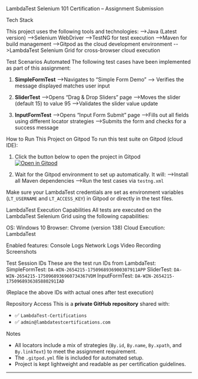 LambdaTest Selenium 101 Certification – Assignment Submission

Tech Stack

This project uses the following tools and technologies:
-->Java (Latest version)
-->Selenium WebDriver
-->TestNG for test execution
-->Maven for build management 
-->Gitpod as the cloud development environment
-->LambdaTest Selenium Grid for cross-browser cloud execution

Test Scenarios Automated
The following test cases have been implemented as part of this assignment:

1. **SimpleFormTest**
   -->Navigates to “Simple Form Demo”
   --> Verifies the message displayed matches user input

2. **SliderTest**
   -->Opens “Drag & Drop Sliders” page
   -->Moves the slider (default 15) to value 95
   -->Validates the slider value update

3. **InputFormTest**
   -->Opens “Input Form Submit” page
   -->Fills out all fields using different locator strategies
   -->Submits the form and checks for a success message

 How to Run This Project on Gitpod
To run this test suite on Gitpod (cloud IDE):

1. Click the button below to open the project in Gitpod  
   [![Open in Gitpod](https://gitpod.io/button/open-in-gitpod.svg)](https://gitpod.io/#https://github.com/YOUR-GITHUB-USERNAME/YOUR-REPOSITORY-NAME)

2. Wait for the Gitpod environment to set up automatically. It will:
   -->Install all Maven dependencies
   -->Run the test cases via `testng.xml`

 Make sure your LambdaTest credentials are set as environment variables (`LT_USERNAME` and `LT_ACCESS_KEY`) in Gitpod or directly in the test files.

 LambdaTest Execution Capabilities
All tests are executed on the LambdaTest Selenium Grid using the following capabilities:

 OS: Windows 10
 Browser: Chrome (version 138)
 Cloud Execution: LambdaTest

Enabled features:
 Console Logs
 Network Logs
 Video Recording
 Screenshots

 Test Session IDs
These are the test run IDs from LambdaTest:
SimpleFormTest: `DA-WIN-2654215-1750968936900307911APP`
SliderTest: `DA-WIN-2654215-1750968936960734367VDM`
 InputFormTest: `DA-WIN-2654215-1750968936385880291IAD`

(Replace the above IDs with actual ones after test execution)

 Repository Access
This is a **private GitHub repository** shared with:
- ✅ `LambdaTest-Certifications`
- ✅ `admin@lambdatestcertifications.com`

 Notes
- All locators include a mix of strategies (`By.id`, `By.name`, `By.xpath`, and `By.linkText`) to meet the assignment requirement.
- The `.gitpod.yml` file is included for automated setup.
- Project is kept lightweight and readable as per certification guidelines.

---

